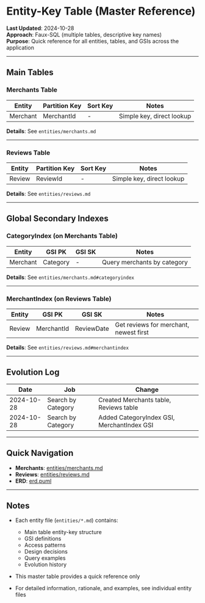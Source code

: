 # Entity-Key Table (Master Reference)

**Last Updated**: 2024-10-28  
**Approach**: Faux-SQL (multiple tables, descriptive key names)  
**Purpose**: Quick reference for all entities, tables, and GSIs across the application

---

## Main Tables

### Merchants Table

| Entity   | Partition Key | Sort Key | Notes                     |
| -------- | ------------- | -------- | ------------------------- |
| Merchant | MerchantId    | -        | Simple key, direct lookup |

**Details**: See `entities/merchants.md`

---

### Reviews Table

| Entity | Partition Key | Sort Key | Notes                     |
| ------ | ------------- | -------- | ------------------------- |
| Review | ReviewId      | -        | Simple key, direct lookup |

**Details**: See `entities/reviews.md`

---

## Global Secondary Indexes

### CategoryIndex (on Merchants Table)

| Entity   | GSI PK   | GSI SK | Notes                       |
| -------- | -------- | ------ | --------------------------- |
| Merchant | Category | -      | Query merchants by category |

**Details**: See `entities/merchants.md#categoryindex`

---

### MerchantIndex (on Reviews Table)

| Entity | GSI PK     | GSI SK     | Notes                                  |
| ------ | ---------- | ---------- | -------------------------------------- |
| Review | MerchantId | ReviewDate | Get reviews for merchant, newest first |

**Details**: See `entities/reviews.md#merchantindex`

---

## Evolution Log

| Date       | Job                | Change                                          |
| ---------- | ------------------ | ----------------------------------------------- |
| 2024-10-28 | Search by Category | Created Merchants table, Reviews table          |
| 2024-10-28 | Search by Category | Added CategoryIndex GSI, MerchantIndex GSI      |

---

## Quick Navigation

- **Merchants**: [entities/merchants.md](entities/merchants.md)
- **Reviews**: [entities/reviews.md](entities/reviews.md)
- **ERD**: [erd.puml](erd.puml)

---

## Notes

- Each entity file (`entities/*.md`) contains:
  - Main table entity-key structure
  - GSI definitions
  - Access patterns
  - Design decisions
  - Query examples
  - Evolution history

- This master table provides a quick reference only
- For detailed information, rationale, and examples, see individual entity files
